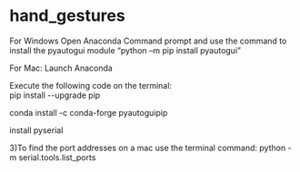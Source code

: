 # hand_gestures
For Windows
Open Anaconda Command prompt and use the command to install the pyautogui module
                               “python –m pip install pyautogui” 
                               
                               
                               
For Mac:
Launch Anaconda

Execute the following code on the terminal:  
pip install --upgrade pip 

conda install -c conda-forge pyautoguipip

 install pyserial

3)To find the port addresses on a mac use the terminal command:
python -m serial.tools.list_ports
